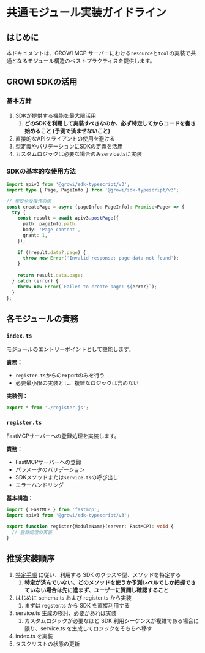 # 共通モジュール実装ガイドライン

## はじめに

本ドキュメントは、GROWI MCP サーバーにおける`resource`と`tool`の実装で共通となるモジュール構造のベストプラクティスを提供します。

## GROWI SDKの活用

### 基本方針

1. SDKが提供する機能を最大限活用
    1. **どのSDKを利用して実装すべきなのか、必ず特定してからコードを書き始めること (予測で済ませないこと)**
2. 直接的なAPIクライアントの使用を避ける
3. 型定義やバリデーションにSDKの定義を活用
4. カスタムロジックは必要な場合のみservice.tsに実装

### SDKの基本的な使用方法

```typescript
import apiv3 from '@growi/sdk-typescript/v3';
import type { Page, PageInfo } from '@growi/sdk-typescript/v3';

// 型安全な操作の例
const createPage = async (pageInfo: PageInfo): Promise<Page> => {
  try {
    const result = await apiv3.postPage({
      path: pageInfo.path,
      body: 'Page content',
      grant: 1,
    });
    
    if (!result.data?.page) {
      throw new Error('Invalid response: page data not found');
    }
    
    return result.data.page;
  } catch (error) {
    throw new Error(`Failed to create page: ${error}`);
  }
};
```

## 各モジュールの責務

### `index.ts`

モジュールのエントリーポイントとして機能します。

**責務：**
- `register.ts`からのexportのみを行う
- 必要最小限の実装とし、複雑なロジックは含めない

**実装例：**
```typescript
export * from './register.js';
```

### `register.ts`

FastMCPサーバーへの登録処理を実装します。

**責務：**
- FastMCPサーバーへの登録
- パラメータのバリデーション
- SDKメソッドまたは`service.ts`の呼び出し
- エラーハンドリング

**基本構造：**
```typescript
import { FastMCP } from 'fastmcp';
import apiv3 from '@growi/sdk-typescript/v3';

export function register{ModuleName}(server: FastMCP): void {
  // 登録処理の実装
}
```

## 推奨実装順序

1. [特定手順](../tips/sdk-method-discovery.md) に従い、利用する SDK のクラスや型、メソッドを特定する
    1. **特定が済んでいない、どのメソッドを使うか予測レベルでしか把握できていない場合は先に進まず、ユーザーに質問し確認すること**
2. はじめに schema.ts および register.ts から実装
    1. まずは regster.ts から SDK を直接利用する
3. service.ts 生成の検討、必要があれば実装
    1. カスタムロジックが必要なほど SDK 利用シーケンスが複雑である場合に限り、service.ts を生成してロジックをそちらへ移す
4. index.ts を実装
5. タスクリストの状態の更新
